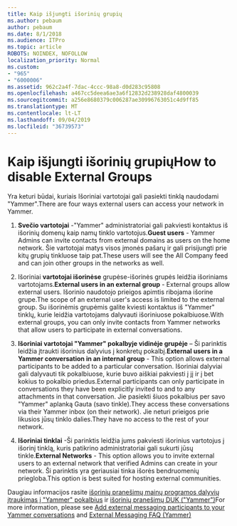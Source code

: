 ```yaml
---
title: Kaip išjungti išorinių grupių
ms.author: pebaum
author: pebaum
ms.date: 8/1/2018
ms.audience: ITPro
ms.topic: article
ROBOTS: NOINDEX, NOFOLLOW
localization_priority: Normal
ms.custom:
- "965"
- "6000006"
ms.assetid: 962c2a4f-7dac-4ccc-98a8-d0d283c95808
ms.openlocfilehash: a467cc5deea6ae3a6f12832d238928daf4800039
ms.sourcegitcommit: a256e8680379c006287ae30996763051c4d9ff85
ms.translationtype: MT
ms.contentlocale: lt-LT
ms.lasthandoff: 09/04/2019
ms.locfileid: "36739573"
---
```

# <a name="how-to-disable-external-groups"></a><span data-ttu-id="01877-102">Kaip išjungti išorinių grupių</span><span class="sxs-lookup"><span data-stu-id="01877-102">How to disable External Groups</span></span>

<span data-ttu-id="01877-103">Yra keturi būdai, kuriais Išoriniai vartotojai gali pasiekti tinklą naudodami "Yammer".</span><span class="sxs-lookup"><span data-stu-id="01877-103">There are four ways external users can access your network in Yammer.</span></span>
  
1. <span data-ttu-id="01877-104">**Svečio vartotojai** -"Yammer" administratoriai gali pakviesti kontaktus iš išorinių domenų kaip namų tinklo vartotojus.</span><span class="sxs-lookup"><span data-stu-id="01877-104">**Guest users** - Yammer Admins can invite contacts from external domains as users on the home network.</span></span> <span data-ttu-id="01877-105">Šie vartotojai matys visos įmonės pašarų ir gali prisijungti prie kitų grupių tinkluose taip pat.</span><span class="sxs-lookup"><span data-stu-id="01877-105">These users will see the All Company feed and can join other groups in the networks as well.</span></span>

2. <span data-ttu-id="01877-106">Išoriniai **vartotojai išorinėse** grupėse-išorinės grupės leidžia išoriniams vartotojams.</span><span class="sxs-lookup"><span data-stu-id="01877-106">**External users in an external group** - External groups allow external users.</span></span> <span data-ttu-id="01877-107">Išorinio naudotojo prieigos apimtis ribojama išorine grupe.</span><span class="sxs-lookup"><span data-stu-id="01877-107">The scope of an external user's access is limited to the external group.</span></span> <span data-ttu-id="01877-108">Su išorinėmis grupėmis galite kviesti kontaktus iš "Yammer" tinklų, kurie leidžia vartotojams dalyvauti išoriniuose pokalbiuose.</span><span class="sxs-lookup"><span data-stu-id="01877-108">With external groups, you can only invite contacts from Yammer networks that allow users to participate in external conversations.</span></span>

3. <span data-ttu-id="01877-109">**Išoriniai vartotojai "Yammer" pokalbyje vidinėje grupėje** – Ši parinktis leidžia įtraukti išorinius dalyvius į konkretų pokalbį.</span><span class="sxs-lookup"><span data-stu-id="01877-109">**External users in a Yammer conversation in an internal group** - This option allows external participants to be added to a particular conversation.</span></span> <span data-ttu-id="01877-110">Išoriniai dalyviai gali dalyvauti tik pokalbiuose, kurie buvo aiškiai pakviesti į jį ir į bet kokius to pokalbio priedus.</span><span class="sxs-lookup"><span data-stu-id="01877-110">External participants can only participate in conversations they have been explicitly invited to and to any attachments in that conversation.</span></span> <span data-ttu-id="01877-111">Jie pasiekti šiuos pokalbius per savo "Yammer" aplanką Gauta (savo tinkle).</span><span class="sxs-lookup"><span data-stu-id="01877-111">They access these conversations via their Yammer inbox (on their network).</span></span> <span data-ttu-id="01877-112">Jie neturi prieigos prie likusios jūsų tinklo dalies.</span><span class="sxs-lookup"><span data-stu-id="01877-112">They have no access to the rest of your network.</span></span>

4. <span data-ttu-id="01877-113">**Išoriniai tinklai** -Ši parinktis leidžia jums pakviesti išorinius vartotojus į išorinį tinklą, kuris patikrino administratoriai gali sukurti jūsų tinkle.</span><span class="sxs-lookup"><span data-stu-id="01877-113">**External Networks** - This option allows you to invite external users to an external network that verified Admins can create in your network.</span></span> <span data-ttu-id="01877-114">Ši parinktis yra geriausiai tinka išorės bendruomenių priegloba.</span><span class="sxs-lookup"><span data-stu-id="01877-114">This option is best suited for hosting external communities.</span></span>

<span data-ttu-id="01877-115">Daugiau informacijos rasite [išorinių pranešimų mainų programos dalyvių įtraukimas į "Yammer" pokalbius](https://docs.microsoft.com/yammer/work-with-external-users/add-external-participants) ir [išorinių pranešimų DUK ("Yammer")](https://docs.microsoft.com/yammer/work-with-external-users/external-messaging-faq)</span><span class="sxs-lookup"><span data-stu-id="01877-115">For more information, please see [Add external messaging participants to your Yammer conversations](https://docs.microsoft.com/yammer/work-with-external-users/add-external-participants) and [External Messaging FAQ (Yammer)](https://docs.microsoft.com/yammer/work-with-external-users/external-messaging-faq)</span></span>
  
